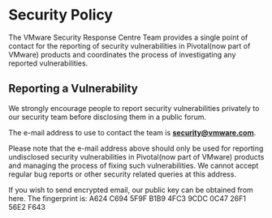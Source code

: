 # Security Policy

The VMware Security Response Centre Team provides a single point of contact for the reporting of security vulnerabilities in Pivotal(now part of VMware) products and coordinates the process of investigating any reported vulnerabilities.

## Reporting a Vulnerability

We strongly encourage people to report security vulnerabilities privately to our security team before disclosing them in a public forum.

The e-mail address to use to contact the team is **security@vmware.com**.

Please note that the e-mail address above should only be used for reporting undisclosed security vulnerabilities in Pivotal(now part of VMware) products and managing the process of fixing such vulnerabilities. We cannot accept regular bug reports or other security related queries at this address.

If you wish to send encrypted email, our public key can be obtained from here. The fingerprint is: A624 C694 5F9F B1B9 4FC3 9CDC 0C47 26F1 56E2 F643
